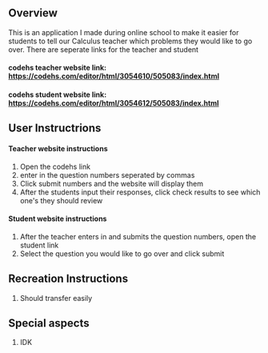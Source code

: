 ## Overview
This is an application I made during online school to make it easier for students to tell our Calculus teacher which problems they would like to go over. There are seperate links for the teacher and student

#### codehs teacher website link: https://codehs.com/editor/html/3054610/505083/index.html
#### codehs student website link: https://codehs.com/editor/html/3054612/505083/index.html

## User Instructrions
#### Teacher website instructions
1. Open the codehs link
2. enter in the question numbers seperated by commas
3. Click submit numbers and the website will display them
4. After the students input their responses, click check results to see which one's they should review

#### Student website instructions
1. After the teacher enters in and submits the question numbers, open the student link
2. Select the question you would like to go over and click submit



## Recreation Instructions
1. Should transfer easily
## Special aspects
1. IDK
